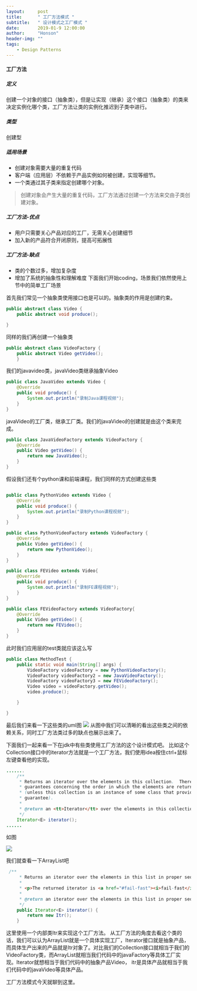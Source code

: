 ```yaml
---
layout:     post
title:      " 工厂方法模式 "
subtitle:   " 设计模式之工厂模式 "
date:       2019-01-9 12:00:00
author:     "Honson"
header-img: ""
tags:
    - Design Patterns
---
```





#### 工厂方法
##### 定义
创建一个对象的接口（抽象类），但是让实现（继承）这个接口（抽象类）的类来决定实例化哪个类，工厂方法让类的实例化推迟到子类中进行。
##### 类型 
创建型
##### 适用场景
* 创建对象需要大量的重复代码
* 客户端（应用层）不依赖于产品实例如何被创建，实现等细节。
* 一个类通过其子类来指定创建哪个对象。

> 创建对象会产生大量的重复代码，工厂方法通过创建一个方法来交由子类创建对象。

##### 工厂方法-优点
* 用户只需要关心产品对应的工厂，无需关心创建细节
* 加入新的产品符合开闭原则，提高可拓展性
##### 工厂方法-缺点
* 类的个数过多，增加复杂度
* 增加了系统的抽象性和理解难度
下面我们开始coding，场景我们依然使用上节中的简单工厂场景

首先我们常见一个抽象类使用接口也是可以的。抽象类的作用是创建约束。
```java
public abstract class Video {
    public abstract void produce();

}
```

同样的我们再创建一个抽象类
```java
public abstract class VideoFactory {
    public abstract Video getVideo();
    }

```
我们的javavideo类，javaVideo类继承抽象Video
```java
public class JavaVideo extends Video {
    @Override
    public void produce() {
        System.out.println("录制Java课程视频");
    }
}

```
javaVideo的工厂类，继承工厂类。我们的javaVideo的创建就是由这个类来完成。
```java
public class JavaVideoFactory extends VideoFactory {
    @Override
    public Video getVideo() {
        return new JavaVideo();
    }
}
```
假设我们还有个python课和前端课程，我们同样的方式创建这些类
```java

public class PythonVideo extends Video {
    @Override
    public void produce() {
        System.out.println("录制Python课程视频");
    }
}
```

```java
public class PythonVideoFactory extends VideoFactory {
    @Override
    public Video getVideo() {
        return new PythonVideo();
    }
}
```

```java
public class FEVideo extends Video{
    @Override
    public void produce() {
        System.out.println("录制FE课程视频");
    }
}
```

```java
public class FEVideoFactory extends VideoFactory{
    @Override
    public Video getVideo() {
        return new FEVideo();
    }
}
```
此时我们应用层的test类就应该这么写

```java
public class MethodTest {
    public static void main(String[] args) {
        VideoFactory videoFactory = new PythonVideoFactory();
        VideoFactory videoFactory2 = new JavaVideoFactory();
        VideoFactory videoFactory3 = new FEVideoFactory();
        Video video = videoFactory.getVideo();
        video.produce();

    }

}
```
最后我们来看一下这些类的uml图
![](https://user-gold-cdn.xitu.io/2018/12/5/1677ec733e8aeb22?w=950&h=534&f=png&s=447612)
从图中我们可以清晰的看出这些类之间的依赖关系，同时工厂方法类过多的缺点也展示出来了。


下面我们一起来看一下在jdk中有些类使用工厂方法的这个设计模式吧。
比如这个Collection接口中的iterator方法就是一个工厂方法，我们使用idea按住ctrl+鼠标左键查看他的实现。
```java
.......
    /**
     * Returns an iterator over the elements in this collection.  There are no
     * guarantees concerning the order in which the elements are returned
     * (unless this collection is an instance of some class that provides a
     * guarantee).
     *
     * @return an <tt>Iterator</tt> over the elements in this collection
     */
    Iterator<E> iterator();
......
```
如图

![](https://user-gold-cdn.xitu.io/2018/12/5/1677ed6cf1287e7d?w=1366&h=582&f=png&s=103008)

我们就查看一下ArrayList吧
```java
 /**
     * Returns an iterator over the elements in this list in proper sequence.
     *
     * <p>The returned iterator is <a href="#fail-fast"><i>fail-fast</i></a>.
     *
     * @return an iterator over the elements in this list in proper sequence
     */
    public Iterator<E> iterator() {
        return new Itr();
    }
```
这里使用一个内部类Itr来实现这个工厂方法。
从工厂方法的角度去看这个类的话，我们可以认为ArrayList就是一个具体实现工厂，Iterator接口就是抽象产品，而具体生产出来的产品就是Itr对象了。对比我们的Collection接口就相当于我们的VideoFactory类，而ArrayList就相当我们代码中的javaFactory等具体工厂实现。Iterator就想相当于我们代码中的抽象产品Video， itr是具体产品就相当于我们代码中的javaVideo等具体产品。

工厂方法模式今天就聊到这里。


